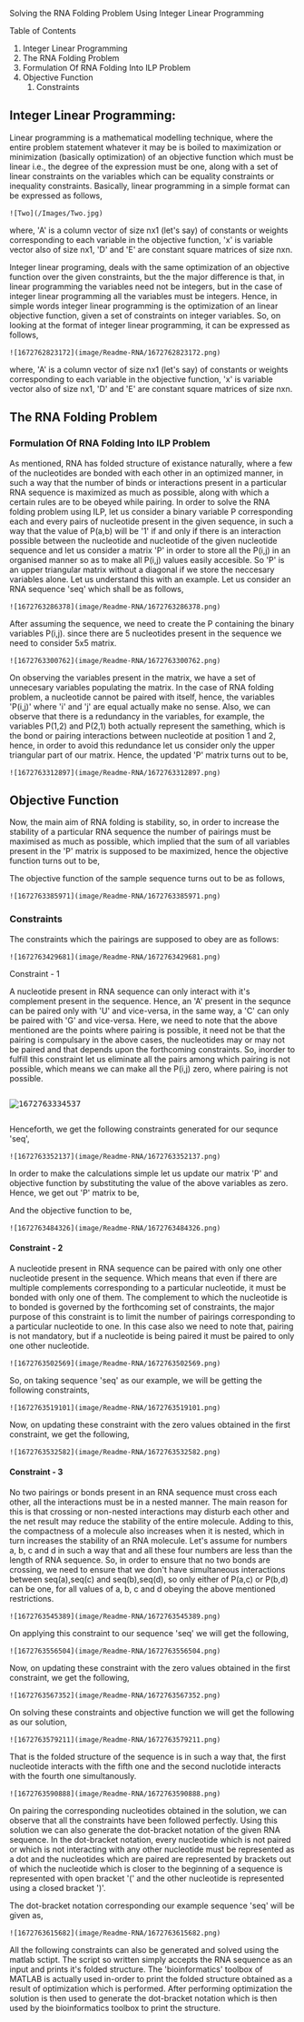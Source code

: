 
Solving the  RNA Folding Problem Using Integer Linear Programming

Table of Contents

1. Integer Linear Programming
2. The RNA Folding Problem
3. Formulation Of RNA Folding Into ILP Problem
4. Objective Function
   1. Constraints

## Integer Linear Programming:

Linear programming is a mathematical modelling technique, where the entire problem statement whatever it may be is boiled to maximization or minimization (basically optimization) of an objective function which must be linear i.e., the degree of the expression must be one, along with a set of linear constraints on the variables which can be equality constraints or inequality constraints. Basically, linear programming in a simple format can be expressed as follows,

    ![Two](/Images/Two.jpg)

where, 'A' is a column vector of size nx1 (let's say) of constants or weights corresponding to each variable in the objective function, 'x' is variable vector also of size nx1, 'D' and 'E' are constant square matrices of size nxn.


Integer linear programing, deals with the same optimization of an objective function over the given constraints, but the the major difference is that, in linear programming the variables need not be integers, but in the case of integer linear programming all the variables must be integers. Hence, in simple words integer linear programming is the optimization of an linear objective function, given a set of constraints on integer variables. So, on looking at the format of integer linear programming, it can be expressed as follows,

    ![1672762823172](image/Readme-RNA/1672762823172.png)

where, 'A' is a column vector of size nx1 (let's say) of constants or weights corresponding to each variable in the objective function, 'x' is variable vector also of size nx1, 'D' and 'E' are constant square matrices of size nxn.

## The RNA Folding Problem

### Formulation Of RNA Folding Into ILP Problem


As mentioned, RNA has folded structure of existance naturally, where a few of the nucleotides are bonded with each other in an optimized manner, in such a way that the number of binds or interactions present in a particular RNA sequence is maximized as much as possible, along with which a certain rules are to be obeyed while pairing. In order to solve the RNA folding problem using ILP, let us consider a binary variable P corresponding each and every pairs of nucleotide present in the given sequence, in such a way that the value of P(a,b) will be '1' if and only if there is an interaction possible between the  nucleotide and  nucleotide of the given nucleotide sequence and let us consider a matrix 'P' in order to store all the P(i,j) in an organised manner so as to make all P(i,j) values easily accesible. So 'P' is an upper triangular matrix without a diagonal if we store the neccesary variables alone. Let us understand this with an example. Let us consider an RNA sequence 'seq' which shall be as follows,

    ![1672763286378](image/Readme-RNA/1672763286378.png)

After assuming the sequence, we need to create the P containing the binary variables P(i,j). since there are 5 nucleotides present in the sequence we need to consider 5x5 matrix.

    ![1672763300762](image/Readme-RNA/1672763300762.png)

On observing the variables present in the matrix, we have a set of unnecesary variables populating the matrix. In the case of RNA folding problem, a nucleotide cannot be paired with itself, hence, the variables 'P(i,j)' where 'i' and 'j' are equal actually make no sense. Also, we can observe that there is a redundancy in the variables, for example, the variables P(1,2) and P(2,1) both actually represent the samething, which is the bond or pairing interactions between nucleotide at position 1 and 2, hence, in order to avoid this redundance let us consider only the upper triangular part of our matrix. Hence, the updated 'P' matrix turns out to be,

    ![1672763312897](image/Readme-RNA/1672763312897.png)

## Objective Function

Now, the main aim of RNA folding is stability, so, in order to increase the stability of a particular RNA sequence the number of pairings must be maximised as much as possible, which implied that the sum of all variables present in the 'P' matrix is supposed to be maximized, hence the objective function turns out to be,

The objective function of the sample sequence turns out to be as follows,

    ![1672763385971](image/Readme-RNA/1672763385971.png)

### Constraints

The constraints which the pairings are supposed to obey are as follows:

    ![1672763429681](image/Readme-RNA/1672763429681.png)

    

Constraint - 1

A nucleotide present in RNA sequence can only interact with it's complement present in the sequence. Hence, an 'A' present in the sequnce can be paired only with 'U' and vice-versa, in the same way, a 'C' can only be paired with 'G' and vice-versa. Here, we need to note that the above mentioned are the points where pairing is possible, it need not be that the pairing is compulsary in the above cases, the nucleotides may or may not be paired and that depends upon the forthcoming constraints. So, inorder to fulfill this constraint let us eliminate all the pairs among which pairing is not possible, which means we can make all the P(i,j) zero, where pairing is not possible.


<pre class="vditor-reset" placeholder="" contenteditable="true" spellcheck="false"><p data-block="0"><img src="https://file+.vscode-resource.vscode-cdn.net/e%3A/New%20folder/MOOC/Docker/Part%201/image/Readme-RNA/1672763334537.png" alt="1672763334537"/></p></pre>


Henceforth, we get the following constraints generated for our sequnce 'seq',

    ![1672763352137](image/Readme-RNA/1672763352137.png)

In order to make the calculations simple let us update our matrix 'P' and objective function by substituting the value of the above variables as zero. Hence, we get out 'P' matrix to be,


And the objective function to be,

    ![1672763484326](image/Readme-RNA/1672763484326.png)

#### Constraint - 2


A nucleotide present in RNA sequence can be paired with only one other nucleotide present in the sequence. Which means that even if there are multiple complements corresponding to a particular nucleotide, it must be bonded with only one of them. The complement to which the nucleotide is to bonded is governed by the forthcoming set of constraints, the major purpose of this constraint is to limit the number of pairings corresponding to a particular nucleotide to one. In this case also we need to note that, pairing is not mandatory, but if a nucleotide is being paired it must be paired to only one other nucleotide.

    ![1672763502569](image/Readme-RNA/1672763502569.png)

So, on taking sequence 'seq' as our example, we will be getting the following constraints,

    ![1672763519101](image/Readme-RNA/1672763519101.png)

Now, on updating these constraint with the zero values obtained in the first constraint, we get the following,

    ![1672763532582](image/Readme-RNA/1672763532582.png)

#### Constraint - 3


No two pairings or bonds present in an RNA sequence must cross each other, all the interactions must be in a nested manner. The main reason for this is that crossing or non-nested interactions may disturb each other and the net result may reduce the stability of the entire molecule. Adding to this, the compactness of a molecule also increases when it is nested, which in turn increases the stability of an RNA molecule. Let's assume for numbers a, b, c and d in such a way that  and all these four numbers are less than the length of RNA sequence. So, in order to ensure that no two bonds are crossing, we need to ensure that we don't have simultaneous interactions between seq(a),seq(c) and seq(b),seq(d), so only either of P(a,c) or P(b,d) can be one, for all values of a, b, c and d obeying the above mentioned restrictions.

    ![1672763545389](image/Readme-RNA/1672763545389.png)

On applying this constraint to our sequence 'seq' we will get the following,

    ![1672763556504](image/Readme-RNA/1672763556504.png)

Now, on updating these constraint with the zero values obtained in the first constraint, we get the following,

    ![1672763567352](image/Readme-RNA/1672763567352.png)

On solving these constraints and objective function we will get the following as our solution,

    ![1672763579211](image/Readme-RNA/1672763579211.png)

That is the folded structure of the sequence is in such a way that, the first nucleotide interacts with the fifth one and the second nuclotide interacts with the fourth one simultanously.

    ![1672763590888](image/Readme-RNA/1672763590888.png)

On pairing the corresponding nucleotides obtained in the solution, we can observe that all the constraints have been followed perfectly. Using this solution we can also generate the dot-bracket notation of the given RNA sequence. In the dot-bracket notation, every nucleotide which is not paired or which is not interacting with any other nucleotide  must be represented as a dot and the nucleotides which are paired are represented by brackets out of which the nucleotide which is closer to the beginning of a sequence is represented with open bracket '(' and the other nucleotide is represented using a closed bracket ')'.


The dot-bracket notation corresponding our example sequence 'seq' will be given as,	

    ![1672763615682](image/Readme-RNA/1672763615682.png)

All the following constraints can also be generated and solved using the matlab sctipt. The script so written simply accepts the RNA sequence as an input and prints it's folded structure. The 'bioinformatics' toolbox of MATLAB is actually used in-order to print the folded structure obtained as a result of optimization which is performed. After performing optimization the solution is then used to generate the dot-bracket notation which is then used by the bioinformatics toolbox to print the structure.
